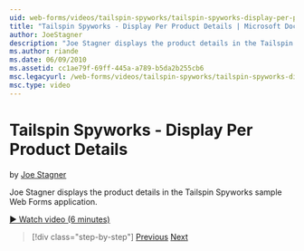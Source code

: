 ```yaml
---
uid: web-forms/videos/tailspin-spyworks/tailspin-spyworks-display-per-product-details
title: "Tailspin Spyworks - Display Per Product Details | Microsoft Docs"
author: JoeStagner
description: "Joe Stagner displays the product details in the Tailspin Spyworks sample Web Forms application."
ms.author: riande
ms.date: 06/09/2010
ms.assetid: cc1ae79f-69ff-445a-a789-b5da2b255cb6
msc.legacyurl: /web-forms/videos/tailspin-spyworks/tailspin-spyworks-display-per-product-details
msc.type: video
---
```

Tailspin Spyworks - Display Per Product Details
====================
by [Joe Stagner](https://github.com/JoeStagner)

Joe Stagner displays the product details in the Tailspin Spyworks sample Web Forms application.

[&#9654; Watch video (6 minutes)](https://channel9.msdn.com/Blogs/ASP-NET-Site-Videos/tailspin-spyworks-display-per-product-details)

> [!div class="step-by-step"]
> [Previous](tailspin-spyworks-display-the-product-list.md)
> [Next](tailspin-spyworks-adding-items-to-the-shopping-cart.md)
